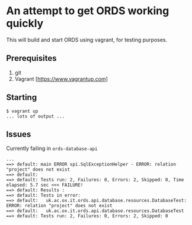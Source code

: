 # An attempt to get ORDS working quickly #

This will build and start ORDS using vagrant, for testing purposes.

## Prerequisites ##

1. git
2. Vagrant [https://www.vagrantup.com]

## Starting ##

    $ vagrant up
    ... lots of output ...

## Issues ##

Currently failing in `ords-database-api`

    ...
    ==> default: main ERROR spi.SqlExceptionHelper - ERROR: relation "project" does not exist
    ==> default:  
    ==> default: Tests run: 2, Failures: 0, Errors: 2, Skipped: 0, Time elapsed: 5.7 sec <<< FAILURE!
    ==> default: Results :
    ==> default: Tests in error: 
    ==> default:   uk.ac.ox.it.ords.api.database.resources.DatabaseTest: ERROR: relation "project" does not exist
    ==> default:   uk.ac.ox.it.ords.api.database.resources.DatabaseTest
    ==> default: Tests run: 2, Failures: 0, Errors: 2, Skipped: 0  
